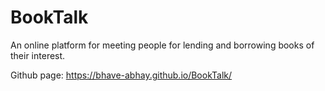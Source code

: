 # BookTalk
An online platform for meeting people for lending and borrowing books of their interest.

Github page: https://bhave-abhay.github.io/BookTalk/

